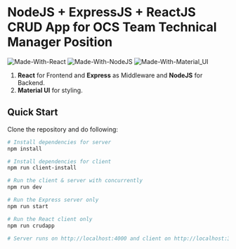 # NodeJS + ExpressJS + ReactJS CRUD App for OCS Team Technical Manager Position

![Made-With-React](https://img.shields.io/badge/Made_with-React-informational?style=for-the-badge&logo=react) ![Made-With-NodeJS](https://img.shields.io/badge/Made_with-NodeJS-informational?style=for-the-badge&logo=javascript) ![Made-With-Material_UI](https://img.shields.io/badge/Made_with-Material_UI-informational?style=for-the-badge&logo=mui)


1. **React** for Frontend and **Express** as Middleware and **NodeJS** for Backend.
2. **Material UI** for styling.

## Quick Start

Clone the repository and do following:

```bash
# Install dependencies for server
npm install

# Install dependencies for client
npm run client-install

# Run the client & server with concurrently
npm run dev

# Run the Express server only
npm run start

# Run the React client only
npm run crudapp

# Server runs on http://localhost:4000 and client on http://localhost:3000
```